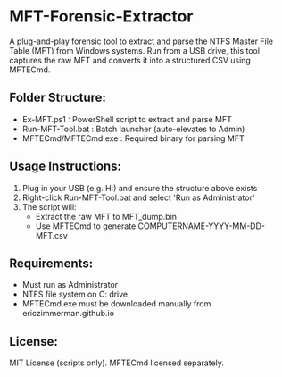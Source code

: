 MFT-Forensic-Extractor
=======================

A plug-and-play forensic tool to extract and parse the NTFS Master File Table (MFT) from Windows systems.
Run from a USB drive, this tool captures the raw MFT and converts it into a structured CSV using MFTECmd.

Folder Structure:
-----------------
- Ex-MFT.ps1           : PowerShell script to extract and parse MFT
- Run-MFT-Tool.bat     : Batch launcher (auto-elevates to Admin)
- MFTECmd/MFTECmd.exe  : Required binary for parsing MFT

Usage Instructions:
-------------------
1. Plug in your USB (e.g. H:) and ensure the structure above exists
2. Right-click Run-MFT-Tool.bat and select 'Run as Administrator'
3. The script will:
   - Extract the raw MFT to MFT_dump.bin
   - Use MFTECmd to generate COMPUTERNAME-YYYY-MM-DD-MFT.csv

Requirements:
-------------
- Must run as Administrator
- NTFS file system on C: drive
- MFTECmd.exe must be downloaded manually from ericzimmerman.github.io

License:
--------
MIT License (scripts only). MFTECmd licensed separately.
